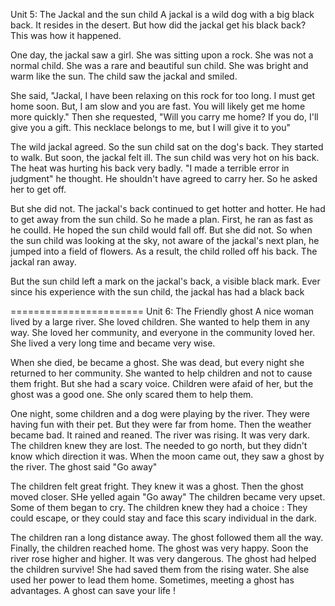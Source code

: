 Unit 5: The Jackal and the sun child
A jackal is a wild dog with a big black back. It resides in the desert. But how did the jackal get his black back? This was how it happened.

One day, the jackal saw a girl. She was sitting upon a rock. She was not a normal child. She was a rare and beautiful sun child. She was bright and warm like the sun. The child saw the jackal and smiled. 

She said, "Jackal, I have been relaxing on this rock for too long. I must get home soon. But, I am slow and you are fast. You will likely get me home more quickly." Then she requested, "Will you carry me home? If you do, I'll give you a gift. This necklace belongs to me, but I will give it to you"

The wild jackal agreed. So the sun child sat on the dog's back. They started to walk. But soon, the jackal felt ill. The sun child was very hot on his back. The heat was hurting his back very badly. "I made a terrible error in judgment" he thought. He shouldn't have agreed to carry her. So he asked her to get off.

But she did not. The jackal's back continued to get hotter and hotter. He had to get away from the sun child. So he made a plan. First, he ran as fast as he coulld. He hoped the sun child would fall off. But she did not. So when the sun child was looking at the sky, not aware of the jackal's next plan, he jumped into a field of flowers. As a result, the child rolled off his back. The jackal ran away.

But the sun child left a mark on the jackal's back, a visible black mark. Ever since his experience with the sun child, the jackal has had a black back

=======================
Unit 6: The Friendly ghost
A nice woman lived by a large river. She loved children. She wanted to help them in any way. She loved her community, and everyone in the community loved her. She lived a very long time and became very wise. 

When she died, be became a ghost. She was dead, but every night she returned to her community. She wanted to help children and not to cause them fright. But she had a scary voice. Children were afaid of her, but the ghost was a good one. She only scared them to help them. 

One night, some children and a dog were playing by the river. They were having fun with their pet. But they were far from home. Then the weather became bad. It rained and reaned. The river was rising. It was very dark. The children knew they are lost. The needed to go north, but they didn't know which direction it was. When the moon came out, they saw a ghost by the river. The ghost said "Go away"

The children felt great fright. They knew it was a ghost. Then the ghost moved closer. SHe yelled again "Go away" The children became very upset. Some of them began to cry. The children knew they had a choice : They could escape, or they could stay and face this scary individual in the dark.

The children ran a long distance away. The ghost followed them all the way. Finally, the children reached home. The ghost was very happy. Soon the river rose higher and higher. It was very dangerous. The ghost had helped the children survive! She had saved them from the rising water. She alse used her power to  lead them home. Sometimes, meeting a ghost has advantages. A ghost can save your life !